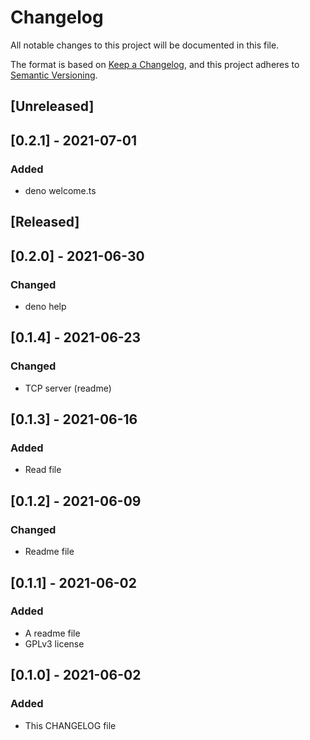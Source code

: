 # Changelog
All notable changes to this project will be documented in this file.

The format is based on [Keep a Changelog](https://keepachangelog.com/en/1.0.0/),
and this project adheres to [Semantic Versioning](https://semver.org/spec/v2.0.0.html).

## [Unreleased]

## [0.2.1] - 2021-07-01
### Added
- deno welcome.ts

## [Released]

## [0.2.0] - 2021-06-30
### Changed
- deno help

## [0.1.4] - 2021-06-23
### Changed
- TCP server (readme)

## [0.1.3] - 2021-06-16
### Added
- Read file

## [0.1.2] - 2021-06-09
### Changed
- Readme file

## [0.1.1] - 2021-06-02
### Added
- A readme file
- GPLv3 license

## [0.1.0] - 2021-06-02
### Added
- This CHANGELOG file

